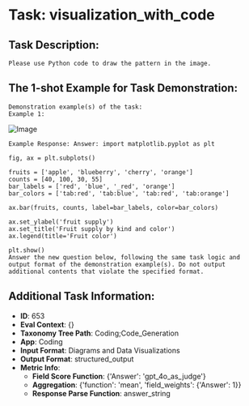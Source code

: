 # Task: visualization_with_code

## Task Description:

```
Please use Python code to draw the pattern in the image.
```

## The 1-shot Example for Task Demonstration:

```
Demonstration example(s) of the task:
Example 1:
```

![Image](1.png)

```
Example Response: Answer: import matplotlib.pyplot as plt

fig, ax = plt.subplots()

fruits = ['apple', 'blueberry', 'cherry', 'orange']
counts = [40, 100, 30, 55]
bar_labels = ['red', 'blue', '_red', 'orange']
bar_colors = ['tab:red', 'tab:blue', 'tab:red', 'tab:orange']

ax.bar(fruits, counts, label=bar_labels, color=bar_colors)

ax.set_ylabel('fruit supply')
ax.set_title('Fruit supply by kind and color')
ax.legend(title='Fruit color')

plt.show()
Answer the new question below, following the same task logic and output format of the demonstration example(s). Do not output additional contents that violate the specified format.
```

## Additional Task Information:

- **ID**: 653
- **Eval Context**: {}
- **Taxonomy Tree Path**: Coding;Code_Generation
- **App**: Coding
- **Input Format**: Diagrams and Data Visualizations
- **Output Format**: structured_output
- **Metric Info**:
  - **Field Score Function**: {'Answer': 'gpt_4o_as_judge'}
  - **Aggregation**: {'function': 'mean', 'field_weights': {'Answer': 1}}
  - **Response Parse Function**: answer_string
